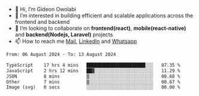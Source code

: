 - 👋 Hi, I’m Gideon Owolabi
- 👀 I’m interested in building efficient and scalable applications across the frontend and backend
- 💞️ I’m looking to collaborate on <b>frontend(react)</b>, <b>mobile(react-native)</b> and <b>backend(Nodejs, Laravel)</b> projects
- 📫 How to reach me <a href="mailto:gideoniyin2021@gmail.com">Mail</a>, <a href="https://www.linkedin.com/in/gideon-owolabi-9b667a232/">LinkedIn</a> and <a href="https://wa.me/2348055377085">Whatsapp</a>

<!---
gude1/gude1 is a ✨ special ✨ repository because its `README.md` (this file) appears on your GitHub profile.
You can click the Preview link to take a look at your changes.
--->

<!--START_SECTION:waka-->

```txt
From: 06 August 2024 - To: 13 August 2024

TypeScript    17 hrs 4 mins   ██████████████████████░░░   87.35 %
JavaScript    2 hrs 12 mins   ██▓░░░░░░░░░░░░░░░░░░░░░░   11.29 %
JSON          8 mins          ▒░░░░░░░░░░░░░░░░░░░░░░░░   00.68 %
Other         7 mins          ▒░░░░░░░░░░░░░░░░░░░░░░░░   00.67 %
Image (svg)   0 secs          ░░░░░░░░░░░░░░░░░░░░░░░░░   00.00 %
```

<!--END_SECTION:waka-->
